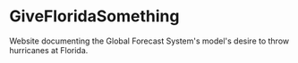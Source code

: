 # GiveFloridaSomething
Website documenting the Global Forecast System's model's desire to throw hurricanes at Florida.
